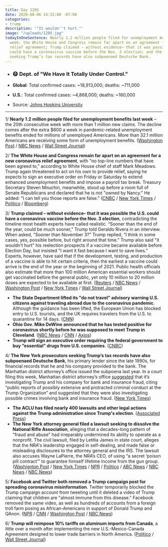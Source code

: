 ```yaml
---
title: Day 1295
date: 2020-08-06 14:32:00 -07:00
categories:
- trump
description: '"It wouldn''t hurt."'
image: "/uploads/1295.jpg"
todayInOneSentence: Nearly 1.2 million people filed for unemployment benefits last
  week; the White House and Congress remain far apart on an agreement for a new coronavirus
  relief agreement; Trump claimed – without evidence– that it was possible the U.S.
  could have a coronavirus vaccine before the Nov. 3 election; and the New York prosecutors
  seeking Trump’s tax records have also subpoenaed Deutsche Bank.
---
```


* ### 😷 Dept. of "We Have It Totally Under Control."

* **Global**: Total confirmed cases: \~18,913,000; deaths: \~711,000

* **U.S.**: Total confirmed cases: \~4,868,000; deaths: \~160,000

* Source: [Johns Hopkins University](https://coronavirus.jhu.edu/map.html)

---

1/ **Nearly 1.2 million people filed for unemployment benefits last week** – the 20th consecutive week with more than 1 million new claims. The decline comes after the extra $600 a week in pandemic-related unemployment benefits ended for millions of unemployed Americans. More than 32.1 million Americans are receiving some form of unemployment benefits. ([Washington Post](https://www.washingtonpost.com/business/2020/08/06/20th-straight-week-more-than-1-million-americans-filed-jobless-claims-even-enhanced-benefits-expired/) / [NBC News](https://www.nbcnews.com/business/business-news/around-1-1-million-people-filed-unemployment-benefits-first-time-n1235990) / [Wall Street Journal](https://www.wsj.com/articles/jobs-report-unemployment-benefit-claims-coronavirus-08-06-2020-11596675422?mod=hp_lead_pos1))

2/ **The White House and Congress remain far apart on an agreement for a new coronavirus relief agreement**, with "no top-line numbers that have been agreed to," according to White House chief of staff Mark Meadows. Trump again threatened to act on his own to provide relief, saying he expects to sign an executive order on Friday or Saturday to extend enhanced unemployment benefits and impose a payroll tax break. Treasury Secretary Steven Mnuchin, meanwhile, stood up before a room full of Senate Republicans and declared that he is not "owned by Nancy." He added: "I can tell you those reports are false.” ([CNBC](https://www.cnbc.com/2020/08/06/coronavirus-stimulus-updates-mcconnell-thinks-dems-gop-will-reach-deal.html) / [New York Times](https://www.nytimes.com/2020/08/05/us/politics/congress-coronavirus-stimulus.html?action=click&module=RelatedLinks&pgtype=Article) / [Politico](https://www.politico.com/news/2020/08/06/nancy-pelosi-coronavirus-relief-bill-391963) / [Bloomberg](https://www.bloomberg.com/news/articles/2020-08-06/trump-says-he-may-sign-unemployment-benefit-extension-on-friday?srnd=premium&sref=MIBMEEoj))

3/ **Trump claimed – without evidence– that it was possible the U.S. could have a coronavirus vaccine before the Nov. 3 election**, contradicting the timeline most health experts have called realistic. “Sooner than the end of the year, could be much sooner,” Trump told Geraldo Rivera in an interview. When asked, “Sooner than November 3?” Trump replied, “I think in some cases, yes, possible before, but right around that time.” Trump also said "it wouldn’t hurt” his reelection prospects if a vaccine became available before Election Day, but insisted "I want it fast because I want to save lives.” Experts, however, have said that if the development, testing, and production of a vaccine is able to hit certain criteria, then the earliest a vaccine could arrive is the end of the year or the beginning of 2021. Public health officials also estimate that more than 100 million American essential workers should get vaccinated before the general public, yet only 10 million to 20 million doses are expected to be available at first. ([Reuters](https://www.reuters.com/article/us-health-coronavirus-trump-vaccine/trump-says-coronavirus-vaccine-possible-before-nov-3-idUSKCN25221Q) / [NBC News](https://www.nbcnews.com/politics/white-house/trump-says-without-evidence-vaccine-could-be-ready-election-day-n1236029) / [Washington Post](https://www.washingtonpost.com/nation/2020/08/06/coronavirus-covid-live-updates-us/) / [New York Times](https://www.nytimes.com/2020/08/06/world/coronavirus-covid.html?action=click&module=Top%20Stories&pgtype=Homepage#link-3719bb21) / [Wall Street Journal](https://www.wsj.com/articles/early-coronavirus-vaccine-supplies-likely-wont-be-enough-for-everyone-at-high-risk-11596706202?mod=hp_lead_pos6))

* **The State Department lifted its "do not travel" advisory warning U.S. citizens against traveling abroad due to the coronavirus pandemic**. Although the guidance has been lifted, the European Union has blocked entry to U.S. tourists, and the UK requires travelers from the U.S. to quarantine for 14 days. ([CNN](https://www.cnn.com/2020/08/06/politics/state-department-level-4-advisory-lifted/index.html))
* **Ohio Gov. Mike DeWine announced that he has tested positive for coronavirus shortly before he was supposed to meet Trump in Cleveland**. ([NBC News](https://www.nbcnews.com/politics/politics-news/ohio-gov-mike-dewine-tests-positive-coronavirus-n1236052) / [CNN](https://www.cnn.com/2020/08/06/politics/mike-dewine-coronavirus/index.html) / [Axios](https://www.axios.com/ohio-mike-dewine-coroanvirus-6f95a8ce-95cb-4d8f-b845-726982570e39.html))
* **Trump will sign an executive order requiring the federal government to buy “essential” drugs from U.S. companies**. ([CNBC](https://www.cnbc.com/2020/08/06/trump-to-sign-executive-order-requiring-us-to-buy-essential-drugs-from-american-companies.html))

4/ **The New York prosecutors seeking Trump’s tax records have also subpoenaed Deutsche Bank**, his primary lender since the late 1990s, for financial records that he and his company provided to the bank. The Manhattan district attorney’s office issued the subpoena last year. In a court filing this week, Manhattan district attorney’s office [suggested](https://whatthefuckjusthappenedtoday.com/2020/08/03/day-1292/#4-the-manhattan-district-attorney%E2%80%99s) that it’s investigating Trump and his company for bank and insurance fraud, citing “public reports of possibly extensive and protracted criminal conduct at the Trump Organization” and suggested that they were also investigating possible crimes involving bank and insurance fraud. ([New York Times](https://www.nytimes.com/2020/08/05/nyregion/trump-taxes-vance-deutsche-bank.html))

* **The ACLU has filed nearly 400 lawsuits and other legal actions against the Trump administration since Trump's election**. ([Associated Press](https://apnews.com/81f61e7d5c381b707bd21efc9a704e93))
* **The New York attorney general filed a lawsuit seeking to dissolve the National Rifle Association**, alleging that a decades-long pattern of "fraud and abuse" had irreparably undermined its ability to operate as a nonprofit. The civil lawsuit, filed by Letitia James in state court, alleges that the NRA's leadership engaged in self-dealing, and made false or misleading disclosures to the attorney general and the IRS. The lawsuit also accuses Wayne LaPierre, the NRA’s CEO, of using “a secret ‘poison pill contract’” to guarantee himself lifetime income from the gun group. ([Washignton Post](https://www.washingtonpost.com/politics/nra-lapierre-ny-attorney-general/2020/08/06/8e389794-d794-11ea-930e-d88518c57dcc_story.html) / [New York Times](https://www.nytimes.com/2020/08/06/us/ny-nra-lawsuit-letitia-james.html) / [NPR](https://www.npr.org/2020/08/06/899712823/new-york-attorney-general-moves-to-dissolve-the-nra-after-fraud-investigation) / [Politico](https://www.politico.com/news/2020/08/06/nra-dissolve-ny-ag-392270) / [ABC News](https://abcnews.go.com/Politics/ny-attorney-general-lawsuit-seeks-dissolve-national-rifle/story?id=72202933) / [NBC News](https://www.nbcnews.com/politics/politics-news/new-york-attorney-general-letitia-james-files-lawsuit-dissolve-nra-n1236009) / [NBC News](https://www.nbcnews.com/politics/politics-news/new-york-attorney-general-letitia-james-files-lawsuit-dissolve-nra-n1236009))

5/ **Facebook and Twitter both removed a Trump campaign post for spreading coronavirus misinformation**. Twitter temporarily blocked the Trump campaign account from tweeting until it deleted a video of Trump claiming that children are "almost immune from this disease." Facebook removed the same video, as well as hundreds of accounts from a foreign troll farm posing as African-Americans in support of Donald Trump and QAnon. ([NPR](https://www.npr.org/2020/08/05/899558311/facebook-removes-trump-post-over-false-claim-about-children-and-covid-19) / [CNN](https://www.cnn.com/2020/08/05/tech/twitter-trump-restrict/index.html) / [Washington Post](https://www.washingtonpost.com/technology/2020/08/05/trump-post-removed-facebook/) / [NBC News](https://www.nbcnews.com/tech/tech-news/facebook-removes-troll-farm-posing-african-american-support-donald-trump-n1236056))

6/ **Trump will reimpose 10% tariffs on aluminum imports from Canada**, a little over a month after implementing the new U.S.-Mexico-Canada Agreement designed to lower trade barriers in North America. ([Politico](https://www.politico.com/news/2020/08/06/trump-canada-aluminum-tariffs-392386) / [Wall Street Journal](https://www.wsj.com/articles/trump-to-reimpose-aluminum-tariffs-on-canada-11596747137?mod=breakingnews))